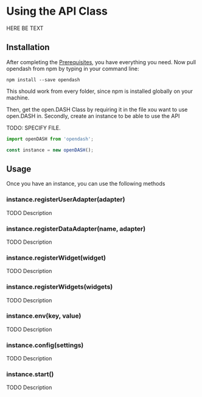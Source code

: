 # Using the API Class
HERE BE TEXT
## Installation

After completing the [Prerequisites](../README.md#prerequisites), you have everything you need.
Now pull opendash from npm by typing in your command line:

```
npm install --save opendash
```

This should work from every folder, since npm is installed globally on your machine.

Then, get the open.DASH Class by requiring it in the file xou want to use open.DASH in. Secondly, create an instance to be able to use the API 

TODO: SPECIFY FILE.


```js
import openDASH from 'opendash';

const instance = new openDASH();
```

## Usage
Once you have an instance, you can use the following methods

### instance.registerUserAdapter(adapter)
TODO Description
### instance.registerDataAdapter(name, adapter)
TODO Description
### instance.registerWidget(widget)
TODO Description
### instance.registerWidgets(widgets)
TODO Description
### instance.env(key, value)
TODO Description
### instance.config(settings)
TODO Description
### instance.start()
TODO Description
